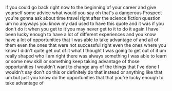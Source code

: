 if you could go back right now to the beginning of your career and give yourself some advice what would you say oh that's a dangerous Prospect you're gonna ask about time travel right after the science fiction question um no anyways you know my dad used to have this quote and it was if you don't do it when you get to it you may never get to it to do it again I have been lucky enough to have a lot of different experiences and you know have a lot of opportunities that I was able to take advantage of and all of them even the ones that were not successful right even the ones where you know I didn't quite get out of it what I thought I was going to get out of it um really shaped who I am right there was always something I was able to learn or some new skill or something keep taking advantage of those opportunities I wouldn't want to change any of the things that I've done I wouldn't say don't do this or definitely do that instead or anything like that um but just you know do the opportunities that that you're lucky enough to take advantage of